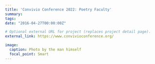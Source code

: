 ```yaml
---
title: 'Convivio Conference 2022: Poetry Faculty'
summary: 
tags:
date: "2016-04-27T00:00:00Z"

# Optional external URL for project (replaces project detail page).
external_link: https://www.convivioconference.org/ 

image:
  caption: Photo by the man himself
  focal_point: Smart
---
```


